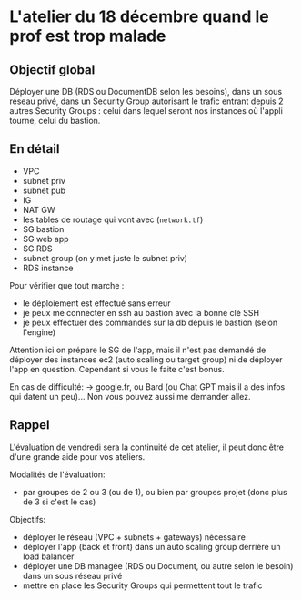 # L'atelier du 18 décembre quand le prof est trop malade

## Objectif global

Déployer une DB (RDS ou DocumentDB selon les besoins), dans un sous réseau privé, dans un Security Group autorisant le trafic entrant
depuis 2 autres Security Groups : celui dans lequel seront nos instances où l'appli tourne, celui du bastion.


## En détail

- VPC
- subnet priv
- subnet pub
- IG
- NAT GW
- les tables de routage qui vont avec (`network.tf`)
- SG bastion
- SG web app
- SG RDS
- subnet group (on y met juste le subnet priv)
- RDS instance


Pour vérifier que tout marche :
- le déploiement est effectué sans erreur
- je peux me connecter en ssh au bastion avec la bonne clé SSH
- je peux effectuer des commandes sur la db depuis le bastion (selon l'engine)

Attention ici on prépare le SG de l'app, mais il n'est pas demandé de déployer des instances ec2 (auto scaling ou target group) ni de déployer l'app en question. Cependant si vous le faite c'est bonus.

En cas de difficulté: -> google.fr, ou Bard (ou Chat GPT mais il a des infos qui datent un peu)... Non vous pouvez aussi me demander allez.


## Rappel

L'évaluation de vendredi sera la continuité de cet atelier, il peut donc être d'une grande aide pour vos ateliers.

Modalités de l'évaluation:
- par groupes de 2 ou 3 (ou de 1), ou bien par groupes projet (donc plus de 3 si c'est le cas)

Objectifs:
- déployer le réseau (VPC + subnets + gateways) nécessaire
- déployer l'app (back et front) dans un auto scaling group derrière un load balancer
- déployer une DB managée (RDS ou Document, ou autre selon le besoin) dans un sous réseau privé
- mettre en place les Security Groups qui permettent tout le trafic
